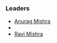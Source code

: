 ### Leaders
* [Anurag Mishra](mailto:[anurag.mishra@owasp.org|mailto:anurag.mishra@owasp.org])
* [](mailto:[anurag.mishra@owasp.org|mailto:anurag.mishra@owasp.org])
* [Ravi Mishra](mailto:[anurag.mishra@owasp.org|mailto:anurag.mishra@owasp.org])
